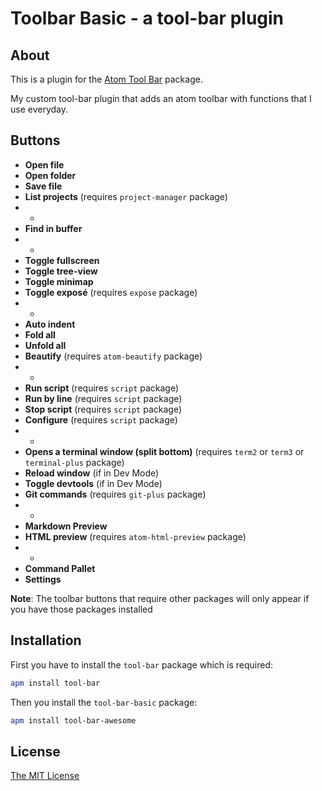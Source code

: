 # Toolbar Basic - a tool-bar plugin

## About

This is a plugin for the [Atom Tool Bar](https://atom.io/packages/tool-bar) package.

My custom tool-bar plugin that adds an atom toolbar with functions that I use everyday.

## Buttons

* **Open file**
* **Open folder**
* **Save file**
* **List projects** (requires `project-manager` package)
* -
* **Find in buffer**
* -
* **Toggle fullscreen**
* **Toggle tree-view**
* **Toggle minimap**
* **Toggle exposé** (requires `expose` package)
* -
* **Auto indent**
* **Fold all**
* **Unfold all**
* **Beautify** (requires `atom-beautify` package)
* -
* **Run script** (requires `script` package)
* **Run by line** (requires `script` package)
* **Stop script** (requires `script` package)
* **Configure** (requires `script` package)
* -
* **Opens a terminal window (split bottom)**  (requires `term2` or `term3` or `terminal-plus` package)
* **Reload window** (if in Dev Mode)
* **Toggle devtools** (if in Dev Mode)
* **Git commands** (requires `git-plus` package)
* -
* **Markdown Preview**
* **HTML preview** (requires `atom-html-preview` package)
* -
* **Command Pallet**
* **Settings**

**Note**: The toolbar buttons that require other packages will only appear if you have those packages installed

## Installation

First you have to install the `tool-bar` package which is required:

```bash
apm install tool-bar
```

Then you install the `tool-bar-basic` package:

```bash
apm install tool-bar-awesome
```

## License

[The MIT License](https://github.com/AlexNewson/tool-bar-basic/LICENSE.md)
